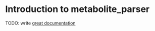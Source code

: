 # Introduction to metabolite_parser

TODO: write [great documentation](http://jacobian.org/writing/what-to-write/)
